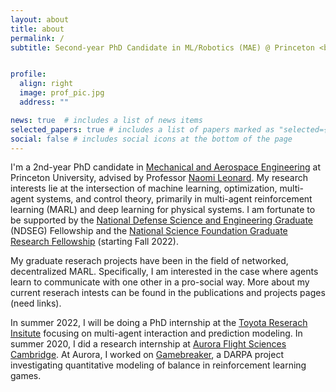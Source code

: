 ```yaml
---
layout: about
title: about
permalink: /
subtitle: Second-year PhD Candidate in ML/Robotics (MAE) @ Princeton <br> <br>


profile:
  align: right
  image: prof_pic.jpg
  address: ""

news: true  # includes a list of news items
selected_papers: true # includes a list of papers marked as "selected={true}"
social: false # includes social icons at the bottom of the page
---
```


I'm a 2nd-year PhD candidate in <a href="https://mae.princeton.edu/">Mechanical and Aerospace Engineering</a> at  Princeton University, advised by Professor <a href="https://naomi.princeton.edu/">Naomi Leonard</a>. My research interests lie at the intersection of machine learning, optimization, multi-agent systems, and control theory, primarily in multi-agent reinforcement learning (MARL) and deep learning for physical systems. I am fortunate to be supported by the <a href="https://ndseg.asee.org/">National Defense Science and Engineering Graduate</a> (NDSEG) Fellowship and the <a href="https://www.nsfgrfp.org/"> National Science Foundation Graduate Research Fellowship</a> (starting Fall 2022). 

My graduate reserach projects have been in the field of networked, decentralized MARL. Specifically, I am interested in the case where agents learn to communicate with one other in a pro-social way. More about my current reserach intests can be found in the publications and projects pages (need links).

In summer 2022, I will be doing a PhD internship at the <a href="https://www.tri.global/">Toyota Reserach Insitute</a> focusing on multi-agent interaction and prediction modeling. In summer 2020, I did a research internship at <a href="https://www.aurora.aero/">Aurora Flight Sciences Cambridge</a>. At Aurora, I worked on <a href="https://www.darpa.mil/news-events/2020-05-13">Gamebreaker</a>, a DARPA project investigating quantitative modeling of balance in reinforcement learning games. 

